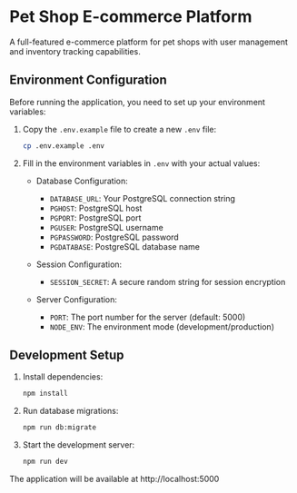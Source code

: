 # Pet Shop E-commerce Platform

A full-featured e-commerce platform for pet shops with user management and inventory tracking capabilities.

## Environment Configuration

Before running the application, you need to set up your environment variables:

1. Copy the `.env.example` file to create a new `.env` file:
   ```bash
   cp .env.example .env
   ```

2. Fill in the environment variables in `.env` with your actual values:
   - Database Configuration:
     - `DATABASE_URL`: Your PostgreSQL connection string
     - `PGHOST`: PostgreSQL host
     - `PGPORT`: PostgreSQL port
     - `PGUSER`: PostgreSQL username
     - `PGPASSWORD`: PostgreSQL password
     - `PGDATABASE`: PostgreSQL database name
   
   - Session Configuration:
     - `SESSION_SECRET`: A secure random string for session encryption
   
   - Server Configuration:
     - `PORT`: The port number for the server (default: 5000)
     - `NODE_ENV`: The environment mode (development/production)

## Development Setup

1. Install dependencies:
   ```bash
   npm install
   ```

2. Run database migrations:
   ```bash
   npm run db:migrate
   ```

3. Start the development server:
   ```bash
   npm run dev
   ```

The application will be available at http://localhost:5000
